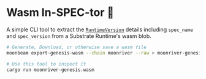 Wasm In-SPEC-tor 🔬
===================

A simple CLI tool to extract the [`RuntimeVersion`](https://crates.parity.io/sp_version/struct.RuntimeVersion.html) details including `spec_name` and `spec_version` from a Substrate Runtime's wasm blob.

```bash
# Generate, Download, or otherwise save a wasm file
moonbeam export-genesis-wasm --chain moonriver --raw > moonriver-genesis.wasm

# Use this tool to inspect it
cargo run moonriver-genesis.wasm
```